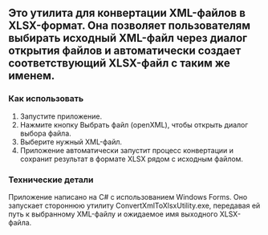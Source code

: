 ## Это утилита для конвертации XML-файлов в XLSX-формат. Она позволяет пользователям выбирать исходный XML-файл через диалог открытия файлов и автоматически создает соответствующий XLSX-файл с таким же именем.

### Как использовать

1. Запустите приложение.
2. Нажмите кнопку Выбрать файл (openXML), чтобы открыть диалог выбора файла.
3. Выберите нужный XML-файл.
4. Приложение автоматически запустит процесс конвертации и сохранит результат в формате XLSX рядом с исходным файлом.

### Технические детали

Приложение написано на C# с использованием Windows Forms. Оно запускает стороннюю утилиту ConvertXmlToXlsxUtility.exe, передавая ей путь к выбранному XML-файлу и ожидаемое имя выходного XLSX-файла.

